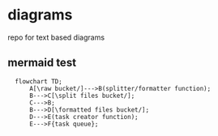 # diagrams
repo for text based diagrams


## mermaid test


```mermaid
  flowchart TD;
      A[\raw bucket/]--->B(splitter/formatter function);
      B--->C[\split files bucket/];
      C--->B;
      B--->D[\formatted files bucket/];
      D--->E(task creator function);
      E--->F{task queue};

```
